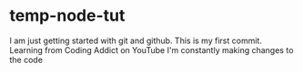 # temp-node-tut
I am just getting started with git and github. This is my first commit.
Learning from Coding Addict on YouTube
I'm constantly making changes to the code
